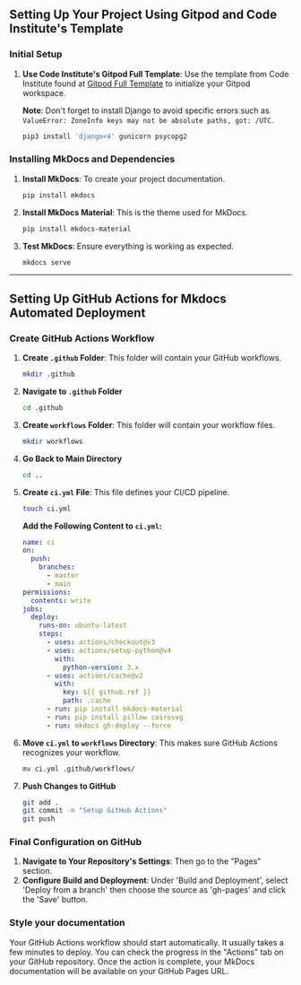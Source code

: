 ## Setting Up Your Project Using Gitpod and Code Institute's Template

### Initial Setup

1. **Use Code Institute's Gitpod Full Template**: Use the template from Code Institute found at [Gitpod Full Template](https://github.com/Code-Institute-Org/gitpod-full-template) to initialize your Gitpod workspace.

    **Note**: Don't forget to install Django to avoid specific errors such as `ValueError: ZoneInfo keys may not be absolute paths, got: /UTC`.

    ```bash
    pip3 install 'django<4' gunicorn psycopg2
    ```

### Installing MkDocs and Dependencies

1. **Install MkDocs**: To create your project documentation.

    ```bash
    pip install mkdocs
    ```

2. **Install MkDocs Material**: This is the theme used for MkDocs.

    ```bash
    pip install mkdocs-material
    ```

3. **Test MkDocs**: Ensure everything is working as expected.

    ```bash
    mkdocs serve
    ```

---

## Setting Up GitHub Actions for Mkdocs Automated Deployment

### Create GitHub Actions Workflow

1. **Create `.github` Folder**: This folder will contain your GitHub workflows.

    ```bash
    mkdir .github
    ```

2. **Navigate to `.github` Folder**

    ```bash
    cd .github
    ```

3. **Create `workflows` Folder**: This folder will contain your workflow files.

    ```bash
    mkdir workflows
    ```

4. **Go Back to Main Directory**

    ```bash
    cd ..
    ```

5. **Create `ci.yml` File**: This file defines your CI/CD pipeline.

    ```bash
    touch ci.yml
    ```

    **Add the Following Content to `ci.yml`:**

    ```yml
    name: ci
    on:
      push:
        branches:
          - master
          - main
    permissions:
      contents: write
    jobs:
      deploy:
        runs-on: ubuntu-latest
        steps:
          - uses: actions/checkout@v3
          - uses: actions/setup-python@v4
            with:
              python-version: 3.x
          - uses: actions/cache@v2
            with:
              key: ${{ github.ref }}
              path: .cache
          - run: pip install mkdocs-material
          - run: pip install pillow cairosvg
          - run: mkdocs gh-deploy --force
    ```

6. **Move `ci.yml` to `workflows` Directory**: This makes sure GitHub Actions recognizes your workflow.

    ```bash
    mv ci.yml .github/workflows/
    ```

7. **Push Changes to GitHub**

    ```bash
    git add .
    git commit -m "Setup GitHub Actions"
    git push
    ```

### Final Configuration on GitHub

1. **Navigate to Your Repository's Settings**: Then go to the "Pages" section.
2. **Configure Build and Deployment**: Under 'Build and Deployment', select 'Deploy from a branch' then choose the source as 'gh-pages' and click the 'Save' button.

### Style your documentation


Your GitHub Actions workflow should start automatically. It usually takes a few minutes to deploy. You can check the progress in the "Actions" tab on your GitHub repository. Once the action is complete, your MkDocs documentation will be available on your GitHub Pages URL.
